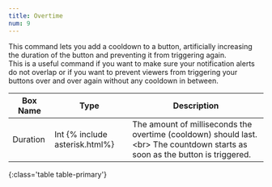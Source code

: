 ```yaml
---
title: Overtime
num: 9
---
```


This command lets you add a cooldown to a button, artificially increasing the duration of the button and preventing it from triggering again.\
This is a useful command if you want to make sure your notification alerts do not overlap or if you want to prevent viewers from triggering your buttons over and over again without any cooldown in between.


| Box Name | Type | Description | 
|-------|--------|--------
|Duration| Int {% include asterisk.html%}	|The amount of milliseconds the overtime (cooldown) should last. <br\> The countdown starts as soon as the button is triggered.
{:class='table table-primary'}










